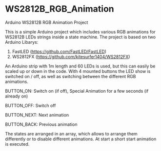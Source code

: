 # WS2812B_RGB_Animation
Arduino WS2812B RGB Animation Project



This is a simple Arduino project which includes various RGB animations for WS2812B LEDs strings inside a state machine. The project is based on two Arduino Libarys: 

1. FastLED (https://github.com/FastLED/FastLED)
2. WS2812FX (https://github.com/kitesurfer1404/WS2812FX)  

An Arduino strip with 1m length and 60 LEDs is used, but this can easily be scaled up or down in the code. With 4 mounted buttons the LED show is switched on / off, as well as switching between the different RGB animations.

BUTTON_ON: Switch on (if off), Special Animation for a few seconds (if already on)

BUTTON_OFF: Switch off

BUTTON_NEXT: Next animation

BUTTON_BACK: Previous animation 


The states are arranged in an array, which allows to arrange them differently or to disable different animations. At start a short start animation is executed.
